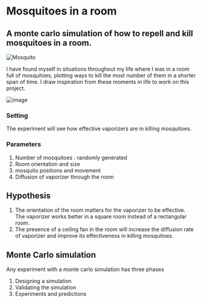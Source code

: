 # Mosquitoes in a room 
## A monte carlo simulation of how to repell and kill mosquitoes in a room. 

![Mosquito](https://github.com/SMousami/2023Spr_projects/assets/40067673/cecc3c60-f8b1-4ba1-a1d7-11aeef168a89)


I have found myself in situations throughout my life where I was in a room full of mosquitoes, plotting ways to kill the most number of them in a shorter span of time. I draw inspiration from these moments in life to work on this project. 

![image](https://user-images.githubusercontent.com/40067673/235832902-11636d02-3c45-4221-acb0-ba2475735cf2.png)

### Setting

The experiment will see how effective vaporizers are in killing mosquitoes. 

### Parameters

1) Number of mosquitoes : randomly generated
2) Room orientation and size
3) mosquito positions and movement
4) Diffusion of vaporizer through the room

## Hypothesis

1) The orientation of the room matters for the vaporizer to be effective. The vaporizer works better in a square room instead of a rectangular room. 
2) The presence of a ceiling fan in the room will increase the diffusion rate of vaporizer and improve its effectiveness in killing mosquitoes.

## Monte Carlo simulation

Any experiment with a monte carlo simulation has three phases

1) Designing a simulation
2) Validating the simulation
3) Experiments and predictions
